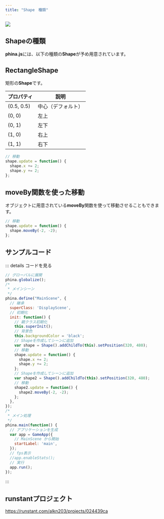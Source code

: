 ```yaml
---
title: "Shape　種類"
---
```


![](https://storage.googleapis.com/zenn-user-upload/oij9s1rvmhg8jyj9tttxj6s18v1c)

## Shapeの種類

**phina.js**には、以下の種類の**Shape**が予め用意されています。

## RectangleShape
矩形の**Shape**です。

| プロパティ | 説明 |
| ---- | ---- |
| (0.5, 0.5) | 中心（デフォルト）|
| (0, 0) | 左上 |
| (0, 1) | 左下 |
| (1, 0) | 右上 |
| (1, 1) | 右下 |

```js
// 移動
shape.update = function() {
  shape.x += 2;  
  shape.y += 2;
};
```

## moveBy関数を使った移動
オブジェクトに用意されている**moveBy**関数を使って移動させることもできます。

```js
// 移動
shape.update = function() {
  shape.moveBy(-2, -2);
};
```

## サンプルコード
::: details コードを見る
```js
// グローバルに展開
phina.globalize();
/*
 * メインシーン
 */
phina.define("MainScene", {
  // 継承
  superClass: 'DisplayScene',
  // 初期化
  init: function() {
    // 親クラス初期化
    this.superInit();
    // 背景色
    this.backgroundColor = 'black';
    // Shapeを作成してシーンに追加
    var shape = Shape().addChildTo(this).setPosition(320, 480);
    // 移動
    shape.update = function() {
      shape.x += 2;  
      shape.y += 2;
    };
    // Shapeを作成してシーンに追加
    var shape2 = Shape().addChildTo(this).setPosition(320, 480);
    // 移動
    shape2.update = function() {
      shape2.moveBy(-2, -2);
    };
  },
});
/*
 * メイン処理
 */
phina.main(function() {
  // アプリケーションを生成
  var app = GameApp({
    // MainScene から開始
    startLabel: 'main',
  });
  // fps表示
  //app.enableStats();
  // 実行
  app.run();
});
```
:::

## runstantプロジェクト
https://runstant.com/alkn203/projects/024439ca
